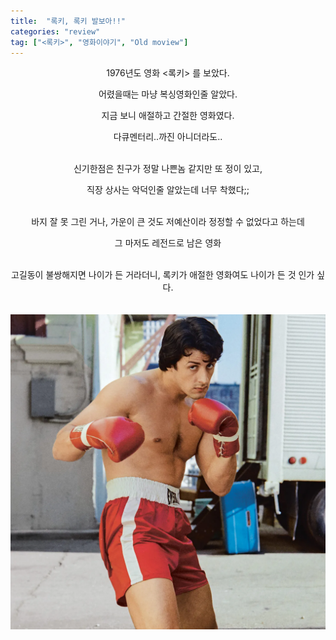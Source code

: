 ```yaml
---
title:  "록키, 록키 발보아!!"
categories: "review"
tag: ["<록키>", "영화이야기", "Old moview"]
---
```

<p align="center">
1976년도 영화 <록키> 를 보았다.

<p align="center">
어렸을때는 마냥 복싱영화인줄 알았다.

<p align="center">
지금 보니 애절하고 간절한 영화였다.

<p align="center">
다큐멘터리..까진 아니더라도..
<br>
<br>
<p align="center">
신기한점은 친구가 정말 나쁜놈 같지만 또 정이 있고,
<p align="center">
직장 상사는 악덕인줄 알았는데 너무 착했다;;
<br>
<br>
<p align="center">
바지 잘 못 그린 거나, 가운이 큰 것도 저예산이라 정정할 수 없었다고 하는데
<p align="center">
그 마저도 레전드로 남은 영화
<br>
<br>
<p align="center">
고길동이 불쌍해지면 나이가 든 거라더니, 록키가 애절한 영화여도 나이가 든 것 인가 싶다. <br><br><br>

<img src="/images/rocky.jpg" />

</p>
 